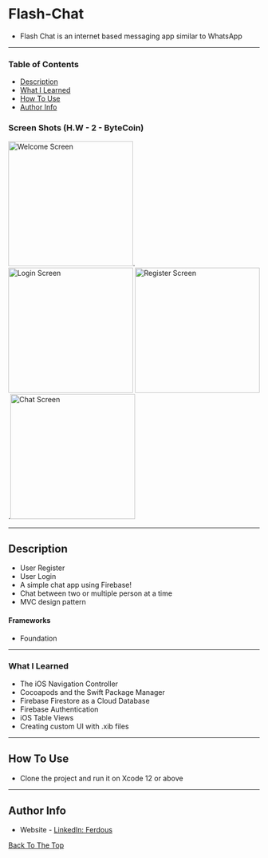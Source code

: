 # Flash-Chat

- Flash Chat is an internet based messaging app similar to WhatsApp

---

### Table of Contents

- [Description](#description)
- [What I Learned](#what-i-learned)
- [How To Use](#how-to-use)
- [Author Info](#author-info)

### Screen Shots (H.W - 2 - ByteCoin)

<img src="https://user-images.githubusercontent.com/62091371/139575115-fe0e78d9-cd34-4d79-8ebd-8a9ad858efd0.png" width="250"   alt="Welcome Screen">.<img src="https://user-images.githubusercontent.com/62091371/139575116-18197334-895d-4598-891b-caa469a15312.png" width="250" alt="Login Screen">
<img src="https://user-images.githubusercontent.com/62091371/139575107-b168631f-be2f-4c46-a730-95aa768e4f41.png" width="250" alt="Register Screen">.<img src="https://user-images.githubusercontent.com/62091371/139575112-88a85f09-2b48-47df-97d4-103ed8826ef6.png" width="250" alt="Chat Screen">

---

## Description

- User Register
- User Login
- A simple chat app using Firebase!
- Chat between two or multiple person at a time
- MVC design pattern

#### Frameworks

- Foundation

---

### What I Learned

- The iOS Navigation Controller
- Cocoapods and the Swift Package Manager
- Firebase Firestore as a Cloud Database
- Firebase Authentication
- iOS Table Views
- Creating custom UI with .xib files

---

## How To Use

- Clone the project and run it on Xcode 12 or above

---

## Author Info

- Website - [LinkedIn: Ferdous](https://linkedin.com/in/ferdous19)

[Back To The Top](#Flash-Chat)
